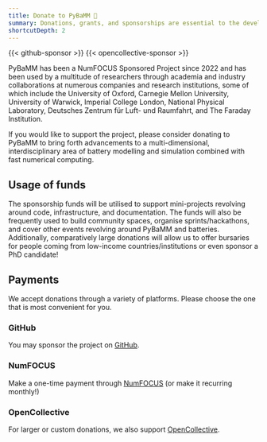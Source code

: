 ```yaml
---
title: Donate to PyBaMM 🔋
summary: Donations, grants, and sponsorships are essential to the development of PyBaMM. If you would like to support PyBaMM, please consider donating to the project.
shortcutDepth: 2
---
```


{{< github-sponsor >}} {{< opencollective-sponsor >}}

PyBaMM has been a NumFOCUS Sponsored Project since 2022 and has been used by a multitude of researchers through academia and industry collaborations at numerous companies and research institutions, some of which include the University of Oxford, Carnegie Mellon University, University of Warwick, Imperial College London, National Physical Laboratory, Deutsches Zentrum für Luft- und Raumfahrt, and The Faraday Institution.

If you would like to support the project, please consider donating to PyBaMM to bring forth advancements to a multi-dimensional, interdisciplinary area of battery modelling and simulation combined with fast numerical computing.

## Usage of funds
The sponsorship funds will be utilised to support mini-projects revolving around code, infrastructure, and documentation. The funds will also be frequently used to build community spaces, organise sprints/hackathons, and cover other events revolving around PyBaMM and batteries. Additionally, comparatively large donations will allow us to offer bursaries for people coming from low-income countries/institutions or even sponsor a PhD candidate!

## Payments
We accept donations through a variety of platforms. Please choose the one that is most convenient for you.

### GitHub
You may sponsor the project on [GitHub](https://github.com/sponsors/pybamm-team).

### NumFOCUS
Make a one-time payment through [NumFOCUS](https://numfocus.org/donate-for-pybamm) (or make it recurring monthly!)

### OpenCollective
For larger or custom donations, we also support [OpenCollective](https://opencollective.com/pybamm).
